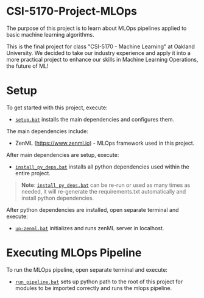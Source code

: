 # CSI-5170-Project-MLOps
The purpose of this project is to learn about MLOps pipelines applied to basic machine learning algorithms. 

This is the final project for class "CSI-5170 - Machine Learning" at Oakland University. We decided to take our industry experience and apply it into a more practical project to enhance our skills in Machine Learning Operations, the future of ML!


# Setup
To get started with this project, execute:
* [`setup.bat`](setup.bat) installs the main dependencies and configures them.

The main dependencies include:
* ZenML (https://www.zenml.io) - MLOps framework used in this project.

After main dependencies are setup, execute:
* [`install_py_deps.bat`](install_py_deps.bat) installs all python dependencies used within the entire project. 

>**Note**: [`install_py_deps.bat`](install_py_deps.bat) can be re-run or used as many times as needed, it will re-generate the requirements.txt automatically and install python dependencies.

After python dependencies are installed, open separate terminal and execute:
* [`up-zenml.bat`](mlops/zenml/scripts/up-zenml.bat) initializes and runs zenML server in localhost. 


# Executing MLOps Pipeline
To run the MLOps pipeline, open separate terminal and execute:
* [`run_pipeline.bat`](mlops/zenml/scripts/run_pipeline.bat) sets up python path to the root of this project for modules to be imported correctly and runs the mlops pipeline.
